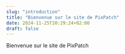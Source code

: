 ```yaml
---
slug: "introduction"
title: "Bienvenue sur le site de PixPatch"
date: 2024-11-25T20:29:24+02:00
draft: false
---
```


Bienvenue sur le site de PixPatch
